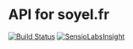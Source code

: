 # API for soyel.fr

[![Build Status](https://travis-ci.org/soyel/api.soyel.fr.svg?branch=master)](https://travis-ci.org/soyel/api.soyel.fr)
[![SensioLabsInsight](https://insight.sensiolabs.com/projects/9462ef70-573c-4c56-a162-4b32345d527d/mini.png)](https://insight.sensiolabs.com/projects/9462ef70-573c-4c56-a162-4b32345d527d)